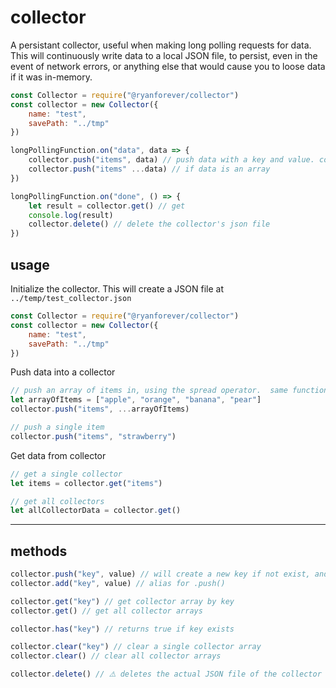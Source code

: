 # collector
 
A persistant collector, useful when making long polling requests for data.  This will continuously write data to a local JSON file, to persist, even in the event of network errors, or anything else that would cause you to loose data if it was in-memory.

```javascript
const Collector = require("@ryanforever/collector")
const collector = new Collector({
	name: "test",
	savePath: "../tmp"
})

longPollingFunction.on("data", data => {
	collector.push("items", data) // push data with a key and value. collector will save it to the JSON file
	collector.push("items" ...data) // if data is an array
})

longPollingFunction.on("done", () => {
	let result = collector.get() // get 
	console.log(result)
	collector.delete() // delete the collector's json file
})
```

## usage

Initialize the collector.  This will create a JSON file at `../temp/test_collector.json`
```javascript
const Collector = require("@ryanforever/collector")
const collector = new Collector({
	name: "test",
	savePath: "../tmp"
})
````

Push data into a collector
```javascript
// push an array of items in, using the spread operator.  same functionality as javascripts Array.prototype.push
let arrayOfItems = ["apple", "orange", "banana", "pear"]
collector.push("items", ...arrayOfItems)

// push a single item
collector.push("items", "strawberry")
````

Get data from collector
```javascript
// get a single collector
let items = collector.get("items")

// get all collectors
let allCollectorData = collector.get()
````

---

## methods
```javascript
collector.push("key", value) // will create a new key if not exist, and push data into it
collector.add("key", value) // alias for .push()

collector.get("key") // get collector array by key
collector.get() // get all collector arrays

collector.has("key") // returns true if key exists

collector.clear("key") // clear a single collector array
collector.clear() // clear all collector arrays

collector.delete() // ⚠️ deletes the actual JSON file of the collector
```